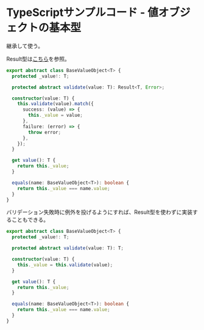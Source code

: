 # TypeScriptサンプルコード - 値オブジェクトの基本型

継承して使う。

Result型は[こちら](./result.md)を参照。

```typescript
export abstract class BaseValueObject<T> {
  protected _value!: T;

  protected abstract validate(value: T): Result<T, Error>;

  constructor(value: T) {
    this.validate(value).match({
      success: (value) => {
        this._value = value;
      },
      failure: (error) => {
        throw error;
      },
    });
  }

  get value(): T {
    return this._value;
  }

  equals(name: BaseValueObject<T>): boolean {
    return this._value === name.value;
  }
}
```

バリデーション失敗時に例外を投げるようにすれば、Result型を使わずに実装することもできる。

```typescript
export abstract class BaseValueObject<T> {
  protected _value!: T;

  protected abstract validate(value: T): T;

  constructor(value: T) {
    this._value = this.validate(value);
  }

  get value(): T {
    return this._value;
  }

  equals(name: BaseValueObject<T>): boolean {
    return this._value === name.value;
  }
}
```
